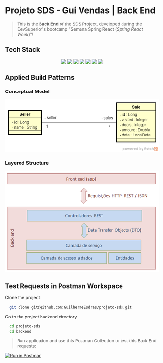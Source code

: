 # Projeto SDS - Gui Vendas | Back End

> This is the **Back End** of the SDS Project, developed during the DevSuperior's bootcamp "Semana Spring React (*Spring React Week*)"!


## Tech Stack

<p align="center">
  <img src="https://img.shields.io/badge/java-%23ED8B00.svg?style=for-the-badge&logo=java&logoColor=white">
  <img src="https://img.shields.io/badge/spring-%236DB33F.svg?style=for-the-badge&logo=spring&logoColor=white">
  <img src="https://img.shields.io/badge/postgres-%23316192.svg?style=for-the-badge&logo=postgresql&logoColor=white">
  <img src="https://img.shields.io/badge/Apache%20Maven-C71A36?style=for-the-badge&logo=Apache%20Maven&logoColor=white">
  <img src="https://img.shields.io/badge/Postman-FF6C37?style=for-the-badge&logo=postman&logoColor=white">
  <img src="https://img.shields.io/badge/heroku-%23430098.svg?style=for-the-badge&logo=heroku&logoColor=white">
  <img src="https://img.shields.io/badge/IntelliJIDEA-000000.svg?style=for-the-badge&logo=intellij-idea&logoColor=white">
</p>


## Applied Build Patterns

### Conceptual Model

![Entidades Seller e Sale](./docs/images/modelo-conceitual.png "Diagrama de Modelo conceitual")


### Layered Structure

![Diagrama do padrão de camadas adotado](./docs/images/camadas.png "Padrão de camadas")


## Test Requests in Postman Workspace

Clone the project

```bash
  git clone git@github.com:GuilhermeEsdras/projeto-sds.git
```

Go to the project backend directory

```bash
  cd projeto-sds
  cd backend
```

> Run application and use this Postman Collection to test this Back End requests:

[![Run in Postman](https://run.pstmn.io/button.svg)](https://app.getpostman.com/run-collection/16302148-9b655010-3738-41cb-8623-e7deaae2067b?action=collection%2Ffork&collection-url=entityId%3D16302148-9b655010-3738-41cb-8623-e7deaae2067b%26entityType%3Dcollection%26workspaceId%3D550abbbf-72a7-4469-a9f2-6c594c534147#?env%5BGui%20Sales%20-%20Projeto%20SDS%5D=W3sia2V5IjoiaG9zdCIsInZhbHVlIjoiaHR0cDovL2xvY2FsaG9zdDo4MDgwIiwiZW5hYmxlZCI6dHJ1ZX1d)

